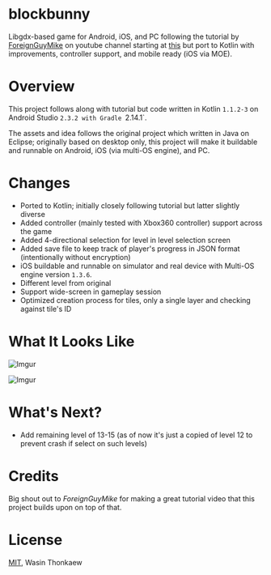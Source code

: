 # blockbunny

Libgdx-based game for Android, iOS, and PC following the tutorial by [ForeignGuyMike](https://www.youtube.com/channel/UC_IV37n-uBpRp64hQIwywWQ) on youtube channel starting at [this](https://www.youtube.com/watch?v=85A1w1iD2oA) but port to Kotlin with improvements, controller support, and mobile ready (iOS via MOE).

# Overview

This project follows along with tutorial but code written in Kotlin `1.1.2-3` on Android Studio `2.3.2 with Gradle `2.14.1`.

The assets and idea follows the original project which written in Java on Eclipse; originally based on desktop only, this project will make it buildable and runnable on Android, iOS (via multi-OS engine), and PC.

# Changes

* Ported to Kotlin; initially closely following tutorial but latter slightly diverse
* Added controller (mainly tested with Xbox360 controller) support across the game
* Added 4-directional selection for level in level selection screen
* Added save file to keep track of player's progress in JSON format (intentionally without encryption)
* iOS buildable and runnable on simulator and real device with Multi-OS engine version `1.3.6`.
* Different level from original
* Support wide-screen in gameplay session
* Optimized creation process for tiles, only a single layer and checking against tile's ID

# What It Looks Like

![Imgur](http://i.imgur.com/05P8lh8.gif)

![Imgur](http://i.imgur.com/k98jwnl.gif)

# What's Next?

* Add remaining level of 13-15 (as of now it's just a copied of level 12 to prevent crash if select on such levels)

# Credits

Big shout out to *ForeignGuyMike* for making a great tutorial video that this project builds upon on top of that.

# License

[MIT](https://github.com/haxpor/blockbunny/blob/master/LICENSE), Wasin Thonkaew
